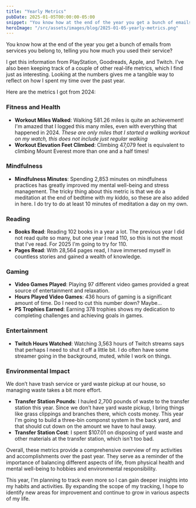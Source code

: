 ```yaml
---
title: "Yearly Metrics"
pubDate: 2025-01-05T00:00:00-05:00
snippet: "You know how at the end of the year you get a bunch of emails from services you belong to, telling you how much you used their service"
heroImage: "/src/assets/images/blog/2025-01-05-yearly-metrics.png"
---
```


You know how at the end of the year you get a bunch of emails from services you belong to, telling you how much you used their service?

I get this information from PlayStation, Goodreads, Apple, and Twitch. I’ve also been keeping track of a couple of other real-life metrics, which I find just as interesting. Looking at the numbers gives me a tangible way to reflect on how I spent my time over the past year.

Here are the metrics I got from 2024:

### Fitness and Health

- **Workout Miles Walked**: Walking 581.26 miles is quite an achievement! I'm amazed that I logged this many miles, even with everything that happened in 2024. *These are only miles that I started a walking workout on my watch, this does not include just regular walking*
- **Workout Elevation Feet Climbed**: Climbing 47,079 feet is equivalent to climbing Mount Everest more than one and a half times!

### Mindfulness

- **Mindfulness Minutes**: Spending 2,853 minutes on mindfulness practices has greatly improved my mental well-being and stress management. The tricky thing about this metric is that we do a meditation at the end of bedtime with my kiddo, so these are also added in here. I do try to do at least 10 minutes of meditation a day on my own.

### Reading

- **Books Read**: Reading 102 books in a year a lot. The previous year I did not read quite so many, but one year I read 110, so this is not the most that I've read. For 2025 I'm going to try for 110.
- **Pages Read**: With 28,564 pages read, I have immersed myself in countless stories and gained a wealth of knowledge.

### Gaming

- **Video Games Played**: Playing 97 different video games provided a great source of entertainment and relaxation.
- **Hours Played Video Games**: 436 hours of gaming is a significant amount of time. Do I need to cut this number down? Maybe...
- **PS Trophies Earned**: Earning 378 trophies shows my dedication to completing challenges and achieving goals in games.

### Entertainment

- **Twitch Hours Watched**: Watching 3,563 hours of Twitch streams says that perhaps I need to shut it off a little bit. I do often have some streamer going in the background, muted, while I work on things.

### Environmental Impact

We don’t have trash service or yard waste pickup at our house, so managing waste takes a bit more effort.

- **Transfer Station Pounds**: I hauled 2,700 pounds of waste to the transfer station this year. Since we don’t have yard waste pickup, I bring things like grass clippings and branches there, which costs money. This year I'm going to build a three-bin componst system in the back yard, and that should cut down on the amount we have to haul away.
- **Transfer Station Cost**: I spent $107.01 on disposing of yard waste and other materials at the transfer station, which isn't too bad.

Overall, these metrics provide a comprehensive overview of my activities and accomplishments over the past year. They serve as a reminder of the importance of balancing different aspects of life, from physical health and mental well-being to hobbies and environmental responsibility.

This year, I'm planning to track even more so I can gain deeper insights into my habits and activities. By expanding the scope of my tracking, I hope to identify new areas for improvement and continue to grow in various aspects of my life.

